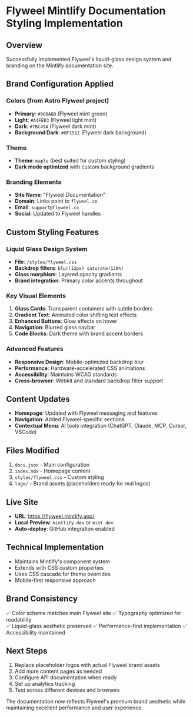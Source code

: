 # Flyweel Mintlify Documentation Styling Implementation

## Overview
Successfully implemented Flyweel's liquid-glass design system and branding on the Mintlify documentation site.

## Brand Configuration Applied

### Colors (from Astro Flyweel project)
- **Primary**: `#90DAB8` (Flyweel mint green)
- **Light**: `#A4FED3` (Flyweel light mint)
- **Dark**: `#7BC49A` (Flyweel dark mint)
- **Background Dark**: `#0F1512` (Flyweel dark background)

### Theme
- **Theme**: `maple` (best suited for custom styling)
- **Dark mode optimized** with custom background gradients

### Branding Elements
- **Site Name**: "Flyweel Documentation"
- **Domain**: Links point to `flyweel.co`
- **Email**: `support@flyweel.co`
- **Social**: Updated to Flyweel handles

## Custom Styling Features

### Liquid Glass Design System
- **File**: `/styles/flyweel.css`
- **Backdrop filters**: `blur(12px) saturate(120%)`
- **Glass morphism**: Layered opacity gradients
- **Brand integration**: Primary color accents throughout

### Key Visual Elements
1. **Glass Cards**: Transparent containers with subtle borders
2. **Gradient Text**: Animated color shifting text effects
3. **Enhanced Buttons**: Glow effects on hover
4. **Navigation**: Blurred glass navbar
5. **Code Blocks**: Dark theme with brand accent borders

### Advanced Features
- **Responsive Design**: Mobile-optimized backdrop blur
- **Performance**: Hardware-accelerated CSS animations
- **Accessibility**: Maintains WCAG standards
- **Cross-browser**: Webkit and standard backdrop filter support

## Content Updates
- **Homepage**: Updated with Flyweel messaging and features
- **Navigation**: Added Flyweel-specific sections
- **Contextual Menu**: AI tools integration (ChatGPT, Claude, MCP, Cursor, VSCode)

## Files Modified
1. `docs.json` - Main configuration
2. `index.mdx` - Homepage content
3. `styles/flyweel.css` - Custom styling
4. `logo/` - Brand assets (placeholders ready for real logos)

## Live Site
- **URL**: https://flyweel.mintlify.app/
- **Local Preview**: `mintlify dev` or `mint dev`
- **Auto-deploy**: GitHub integration enabled

## Technical Implementation
- Maintains Mintlify's component system
- Extends with CSS custom properties
- Uses CSS cascade for theme overrides
- Mobile-first responsive approach

## Brand Consistency
✅ Color scheme matches main Flyweel site
✅ Typography optimized for readability  
✅ Liquid-glass aesthetic preserved
✅ Performance-first implementation
✅ Accessibility maintained

## Next Steps
1. Replace placeholder logos with actual Flyweel brand assets
2. Add more content pages as needed
3. Configure API documentation when ready
4. Set up analytics tracking
5. Test across different devices and browsers

The documentation now reflects Flyweel's premium brand aesthetic while maintaining excellent performance and user experience.
